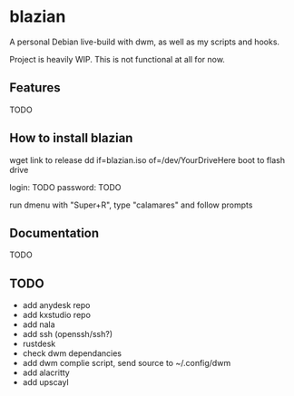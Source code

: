 # blazian
A personal Debian live-build with dwm, as well as my scripts and hooks.

Project is heavily WIP. This is not functional at all for now.

## Features
TODO

## How to install blazian

wget link to release
dd if=blazian.iso of=/dev/YourDriveHere
boot to flash drive

login: TODO 
password: TODO

run dmenu with "Super+R", type "calamares" and follow prompts

## Documentation
TODO

## TODO
- add anydesk repo
- add kxstudio repo
- add nala
- add ssh (openssh/ssh?)
- rustdesk
- check dwm dependancies
- add dwm complie script, send source to ~/.config/dwm
- add alacritty
- add upscayl
